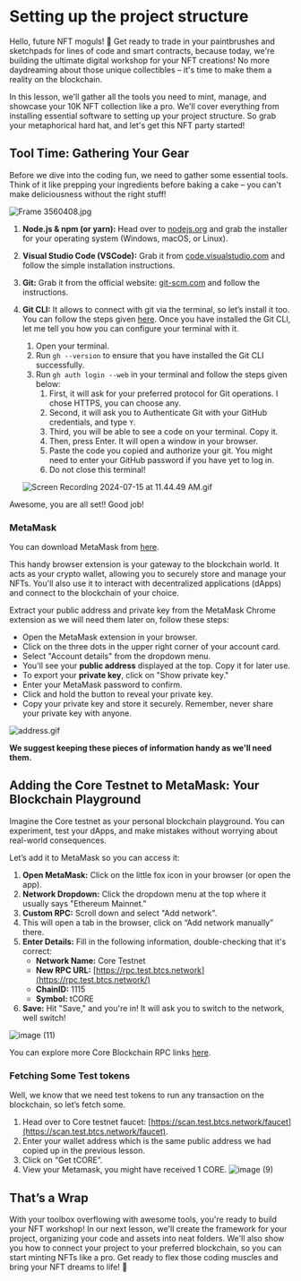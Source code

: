 # Setting up the project structure

Hello, future NFT moguls! 🚀 Get ready to trade in your paintbrushes and sketchpads for lines of code and smart contracts, because today, we're building the ultimate digital workshop for your NFT creations! No more daydreaming about those unique collectibles – it's time to make them a reality on the blockchain.

In this lesson, we'll gather all the tools you need to mint, manage, and showcase your 10K NFT collection like a pro. We'll cover everything from installing essential software to setting up your project structure.  So grab your metaphorical hard hat, and let's get this NFT party started!

## Tool Time: Gathering Your Gear

Before we dive into the coding fun, we need to gather some essential tools. Think of it like prepping your ingredients before baking a cake – you can't make deliciousness without the right stuff!

![Frame 3560408.jpg](https://github.com/0xmetaschool/Learning-Projects/blob/main/assests_for_all/Core%20C3%2010k%20NFT%20Images/Lesson%205%20Setting%20up%20the%20project%20structure/Frame_3560408.jpg?raw=true)

1. **Node.js & npm (or yarn):** Head over to [nodejs.org](https://nodejs.org/) and grab the installer for your operating system (Windows, macOS, or Linux). 
2. **Visual Studio Code (VSCode):** Grab it from [code.visualstudio.com](https://code.visualstudio.com/) and follow the simple installation instructions.
3. **Git:** Grab it from the official website: [git-scm.com](https://git-scm.com/) and follow the instructions.
4. **Git CLI:** It allows to connect with git via the terminal, so let’s install it too. You can follow the steps given [here](https://github.com/cli/cli). Once you have installed the Git CLI, let me tell you how you can configure your terminal with it.
    1. Open your terminal.
    2. Run `gh --version` to ensure that you have installed the Git CLI successfully.
    3. Run `gh auth login --web` in your terminal and follow the steps given below:
        1. First, it will ask for your preferred protocol for Git operations. I chose HTTPS, you can choose any.
        2. Second, it will ask you to Authenticate Git with your GitHub credentials, and type `Y`.
        3. Third, you will be able to see a code on your terminal. Copy it.
        4. Then, press Enter. It will open a window in your browser.
        5. Paste the code you copied and authorize your git. You might need to enter your GitHub password if you have yet to log in.
        6. Do not close this terminal!
    
    ![Screen Recording 2024-07-15 at 11.44.49 AM.gif](https://github.com/0xmetaschool/Learning-Projects/blob/main/assests_for_all/Core%20C3%2010k%20NFT%20Images/Lesson%205%20Setting%20up%20the%20project%20structure/Screen_Recording_2024-07-15_at_11.44.49_AM.gif?raw=true)
    

Awesome, you are all set!! Good job!

### MetaMask

You can download MetaMask from [here](https://metamask.io/).

This handy browser extension is your gateway to the blockchain world. It acts as your crypto wallet, allowing you to securely store and manage your NFTs. You'll also use it to interact with decentralized applications (dApps) and connect to the blockchain of your choice.

Extract your public address and private key from the MetaMask Chrome extension as we will need them later on, follow these steps:

- Open the MetaMask extension in your browser.
- Click on the three dots in the upper right corner of your account card.
- Select "Account details" from the dropdown menu.
- You'll see your **public address** displayed at the top. Copy it for later use.
- To export your **private key**, click on "Show private key."
- Enter your MetaMask password to confirm.
- Click and hold the button to reveal your private key.
- Copy your private key and store it securely. Remember, never share your private key with anyone.

![address.gif](https://github.com/0xmetaschool/Learning-Projects/blob/main/assests_for_all/Core%20C3%2010k%20NFT%20Images/Lesson%205%20Setting%20up%20the%20project%20structure/address.gif?raw=true)

**We suggest keeping these pieces of information handy as we'll need them.** 

## Adding the Core Testnet to MetaMask: Your Blockchain Playground

Imagine the Core testnet as your personal blockchain playground. You can experiment, test your dApps, and make mistakes without worrying about real-world consequences.

Let’s add it to MetaMask so you can access it:

1. **Open MetaMask:** Click on the little fox icon in your browser (or open the app).
2. **Network Dropdown:** Click the dropdown menu at the top where it usually says "Ethereum Mainnet."
3. **Custom RPC:** Scroll down and select "Add network".
4. This will open a tab in the browser, click on “Add network manually” there.
5. **Enter Details:** Fill in the following information, double-checking that it's correct:
    - **Network Name:** Core Testnet
    - **New RPC URL:** [https://rpc.test.btcs.network](https://rpc.test.btcs.network/)
    - **ChainID:** 1115
    - **Symbol:** tCORE
6. **Save:** Hit "Save," and you're in! It will ask you to switch to the network, well switch!

![image (11)](https://github.com/user-attachments/assets/920027b5-8ca5-4efe-98fd-be6766afe6a1)


You can explore more Core Blockchain RPC links [here](https://docs.coredao.org/docs/Dev-Guide/rpc-list).

### Fetching Some Test tokens

Well, we know that we need test tokens to run any transaction on the blockchain, so let’s fetch some.

1. Head over to Core testnet faucet: [https://scan.test.btcs.network/faucet](https://scan.test.btcs.network/faucet).
2. Enter your wallet address which is the same public address we had copied up in the previous lesson.
3. Click on “Get tCORE”.
4. View your Metamask, you might have received 1 CORE.
![image (9)](https://github.com/user-attachments/assets/c037bce3-5a79-4e3b-a534-5b3331cfb62f)


## That’s a Wrap

With your toolbox overflowing with awesome tools, you're ready to build your NFT workshop! In our next lesson, we'll create the framework for your project, organizing your code and assets into neat folders. We'll also show you how to connect your project to your preferred blockchain, so you can start minting NFTs like a pro. Get ready to flex those coding muscles and bring your NFT dreams to life! 🎨
